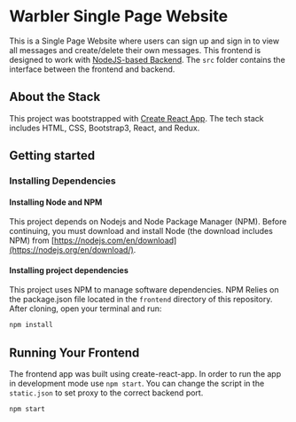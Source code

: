 # Warbler Single Page Website

This is a Single Page Website where users can sign up and sign in to view all messages and create/delete their own messages. This frontend is designed to work with [NodeJS-based Backend](https://github.com/yiping-lai/warbler-server). The ```src``` folder contains the interface between the frontend and backend. 

## About the Stack

This project was bootstrapped with [Create React App](https://github.com/facebook/create-react-app). The tech stack includes HTML, CSS, Bootstrap3, React, and Redux.

## Getting started

### Installing Dependencies

#### Installing Node and NPM

This project depends on Nodejs and Node Package Manager (NPM). Before continuing, you must download and install Node (the download includes NPM) from [https://nodejs.com/en/download](https://nodejs.org/en/download/).

#### Installing project dependencies

This project uses NPM to manage software dependencies. NPM Relies on the package.json file located in the `frontend` directory of this repository. After cloning, open your terminal and run:

```bash
npm install
```

## Running Your Frontend 

The frontend app was built using create-react-app. In order to run the app in development mode use ```npm start```. You can change the script in the ```static.json``` to set proxy to the correct backend port. 

```bash
npm start
```
